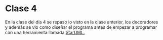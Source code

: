 # Clase 4

En la clase del día 4 se repaso lo visto en la clase anterior, los decoradores y además se vio como diseñar el programa antes de empezar a programar con una herramienta llamada [StarUML.](http://staruml.io/)